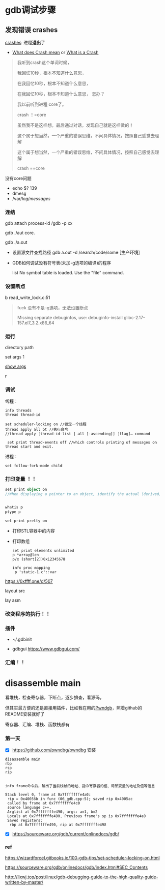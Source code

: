 # gdb调试步骤

## 发现错误  crashes



 [crashes](https://en.wikipedia.org/wiki/Crash_(computing)): 进程**退出**了

- [What does Crash mean](https://www.techopedia.com/definition/13399/crash) or [What is a Crash](https://www.techopedia.com/definition/13399/crash)

> 我听到crash这个单词时候，
>
> 我回忆10秒，根本不知道什么意思，
>
> 在我回忆10秒，根本不知道什么意思，
>
> 在我回忆10秒，根本不知道什么意思， 怎办？
>
> 我以前听到进程 core了。
>
> crash ！=core
>
> 虽然我不是这样想，最后通过对话，发现自己就是这样做的！
>
> 
>
> 这个属于想当然，一个严重的错误思维，不问具体情况，按照自己感觉去理解
>
> 这个属于想当然，一个严重的错误思维，不问具体情况，按照自己感觉去理解
>
> crash ==core



没有core问题

- echo $? 139  
- dmesg 
- /var/*log*/*messages*







### 连结



gdb attach process-id /gdb -p xx

gdb ./aut  core.

gdb ./a.out



- 设置源文件查找路径 gdb  a.out -d /search/code/some [生产环境]

- GDB如何调试没有符号表(未加-g选项的编译)的程序

  list
  No symbol table is loaded.  Use the "file" command.
  
  

### 设置断点



b read_write_lock.c:51



> fuck 没有不是-g选项，无法设置断点
>
> Missing separate debuginfos, use: debuginfo-install glibc-2.17-157.el7_3.2.x86_64

### 运行

 directory  path

set args 1

[show args](https://sourceware.org/gdb/onlinedocs/gdb/Arguments.html#Arguments)

r

### 调试

线程：

```shell
info threads
thread thread-id

set scheduler-locking on //锁定一个线程
thread apply all bt //执行命令 
//thread apply [thread-id-list | all [-ascending]] [flag]… command

 set print thread-events off //which controls printing of messages on thread start and exit.
```



进程：

```
set follow-fork-mode child
```

### 打印变量 ！！

```scala
set print object on 
//When displaying a pointer to an object, identify the actual (derived) type of the object rather than the declared type, using the virtual function table


whatis p
ptype p

set print pretty on
```



- 打印STL容器中的内容

- 打印数组

  ```
  set print elements unlimited
  p *array@len
  p/x (short[2])0x12345678
   
  info proc mapping
   p 'static-1.c'::var
  ```





https://0xffff.one/d/507



layout src



lay asm

### 改变程序的执行！！

### 插件

- ~/.gdbinit 

- gdbgui https://www.gdbgui.com/

  

### 汇编！！

# disassemble main 





看堆栈，检查寄存器，下断点，逐步排查，看源码。



但其实最方便的还是直接用插件，比如我在用的[Pwndgb](https://github.com/pwndbg/pwndbg)，照着github的README安装就好了



寄存器、汇编、堆栈、函数栈都有



### 第一天



- [x]  https://github.com/pwndbg/pwndbg 安装



```string
disassemble main 
rbp
rsp
rip


info frame命令后，输出了当前栈帧的地址、指令寄存器的值、局部变量的地址及值等信息

Stack level 0, frame at 0x7fffffffe4a0:
 rip = 0x40056b in func (06_gdb.cpp:5); saved rip 0x4005ac
 called by frame at 0x7fffffffe4c0
 source language c++.
 Arglist at 0x7fffffffe490, args: a=1, b=2
 Locals at 0x7fffffffe490, Previous frame's sp is 0x7fffffffe4a0
 Saved registers:
  rbp at 0x7fffffffe490, rip at 0x7fffffffe498
```



- [x]  https://sourceware.org/gdb/current/onlinedocs/gdb/




### ref



https://wizardforcel.gitbooks.io/100-gdb-tips/set-scheduler-locking-on.html

https://sourceware.org/gdb/onlinedocs/gdb/index.html#SEC_Contents

http://llxwj.top/post/linux/gdb-debugging-guide-to-the-high-quality-guide-written-by-master/

